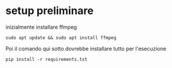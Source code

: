 # setup preliminare
inizialmente installare ffmpeg
```
sudo apt update && sudo apt install ffmpeg
```

Poi il comando qui sotto dovrebbe installare tutto per l'esecuzione
```
pip install -r requirements.txt
```
